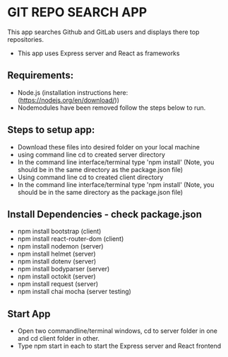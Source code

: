 # GIT REPO SEARCH APP
This app searches Github and GitLab users and displays there top repositories.
- This app uses Express server and React as frameworks

## Requirements:
- Node.js (installation instructions here: (https://nodejs.org/en/download/))
- Nodemodules have been removed follow the steps below to run.

 
## Steps to setup app:
- Download these files into desired folder on your local machine
- using command line cd to created server directory
- In the command line interface/terminal type 'npm install' (Note, you should be in the same directory as the package.json file)
- Using command line cd to created client directory
- In the command line interface/terminal type 'npm install' (Note, you should be in the same directory as the package.json file)

## Install Dependencies - check package.json
- npm install bootstrap (client)
- npm install react-router-dom (client)
- npm install nodemon (server)
- npm install helmet (server)
- npm install dotenv (server)
- npm install bodyparser (server)
- npm install octokit (server)
- npm install request (server)
- npm install chai mocha (server testing)

## Start App
- Open two commandline/terminal windows, cd to server folder in one and cd client folder in other.
- Type npm start in each to start the Express server and React frontend

